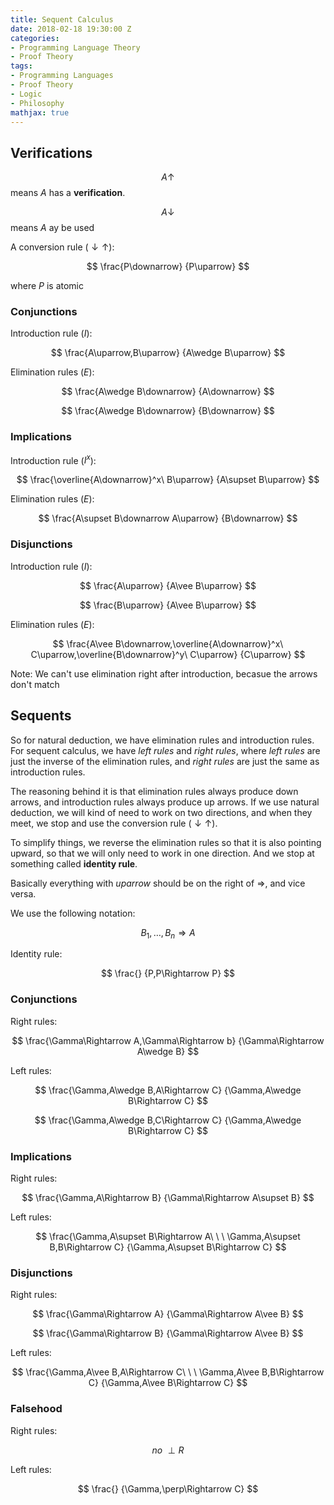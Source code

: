 ```yaml
---
title: Sequent Calculus
date: 2018-02-18 19:30:00 Z
categories:
- Programming Language Theory
- Proof Theory
tags:
- Programming Languages
- Proof Theory
- Logic
- Philosophy
mathjax: true
---
```


## Verifications

$$
A\uparrow
$$
means $A$ has a __verification__.

$$
A\downarrow
$$
means $A$ ay be used

A conversion rule ($\downarrow\uparrow$):

$$
\frac{P\downarrow}
{P\uparrow}
$$

where $P$ is atomic

<!--more-->

### Conjunctions

Introduction rule ($I$):

$$
\frac{A\uparrow,B\uparrow}
{A\wedge B\uparrow} $$

Elimination rules ($E$):

$$
\frac{A\wedge B\downarrow}
{A\downarrow}
$$

$$
\frac{A\wedge B\downarrow}
{B\downarrow}
$$

### Implications

Introduction rule ($I^x$):

$$
\frac{\overline{A\downarrow}^x\ B\uparrow}
{A\supset B\uparrow}
$$

Elimination rules ($E$):

$$
\frac{A\supset B\downarrow A\uparrow}
{B\downarrow}
$$

### Disjunctions

Introduction rule ($I$):

$$
\frac{A\uparrow}
{A\vee B\uparrow}
$$

$$
\frac{B\uparrow}
{A\vee B\uparrow}
$$

Elimination rules ($E$):

$$
\frac{A\vee B\downarrow,\overline{A\downarrow}^x\ C\uparrow,\overline{B\downarrow}^y\ C\uparrow}
{C\uparrow}
$$

Note: We can't use elimination right after introduction, becasue the arrows don't match

## Sequents

So for natural deduction, we have elimination rules and introduction rules.
For sequent calculus, we have _left rules_ and _right rules_, where _left rules_ are
just the inverse of the elimination rules, and _right rules_ are just the same as introduction rules.

The reasoning behind it is that elimination rules always produce down arrows, and introduction rules
always produce up arrows. If we use natural deduction, we will kind of need to work on two
directions, and when they meet, we stop and use the conversion rule ($\downarrow\uparrow$).

To simplify things, we reverse the elimination rules so that it is also pointing upward,
so that we will only need to work in one direction. And we stop at something called __identity rule__.

Basically everything with $uparrow$ should be on the right of $\Rightarrow$, and vice versa.

We use the following notation:

$$
B_1,\ldots,B_n\Rightarrow A
$$

Identity rule:

$$
\frac{}
{P,P\Rightarrow P}
$$

### Conjunctions

Right rules:

$$
\frac{\Gamma\Rightarrow A,\Gamma\Rightarrow b}
{\Gamma\Rightarrow A\wedge B}
$$

Left rules:

$$
\frac{\Gamma,A\wedge B,A\Rightarrow C}
{\Gamma,A\wedge B\Rightarrow C}
$$

$$
\frac{\Gamma,A\wedge B,C\Rightarrow C}
{\Gamma,A\wedge B\Rightarrow C}
$$

### Implications

Right rules:

$$
\frac{\Gamma,A\Rightarrow B}
{\Gamma\Rightarrow A\supset B}
$$

Left rules:

$$
\frac{\Gamma,A\supset B\Rightarrow A\ \ \ \Gamma,A\supset B,B\Rightarrow C}
{\Gamma,A\supset B\Rightarrow C}
$$

### Disjunctions

Right rules:

$$
\frac{\Gamma\Rightarrow A}
{\Gamma\Rightarrow A\vee B}
$$

$$
\frac{\Gamma\Rightarrow B}
{\Gamma\Rightarrow A\vee B}
$$

Left rules:

$$
\frac{\Gamma,A\vee B,A\Rightarrow C\ \ \ \Gamma,A\vee B,B\Rightarrow C}
{\Gamma,A\vee B\Rightarrow C}
$$

### Falsehood

Right rules:

$$
no\ \perp R
$$

Left rules:

$$
\frac{}
{\Gamma,\perp\Rightarrow C}
$$
